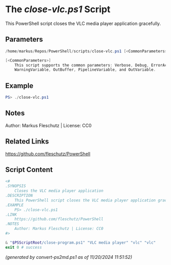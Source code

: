 The *close-vlc.ps1* Script
===========================

This PowerShell script closes the VLC media player application gracefully.

Parameters
----------
```powershell
/home/markus/Repos/PowerShell/scripts/close-vlc.ps1 [<CommonParameters>]

[<CommonParameters>]
    This script supports the common parameters: Verbose, Debug, ErrorAction, ErrorVariable, WarningAction, 
    WarningVariable, OutBuffer, PipelineVariable, and OutVariable.
```

Example
-------
```powershell
PS> ./close-vlc.ps1

```

Notes
-----
Author: Markus Fleschutz | License: CC0

Related Links
-------------
https://github.com/fleschutz/PowerShell

Script Content
--------------
```powershell
<#
.SYNOPSIS
	Closes the VLC media player application
.DESCRIPTION
	This PowerShell script closes the VLC media player application gracefully.
.EXAMPLE
	PS> ./close-vlc.ps1
.LINK
	https://github.com/fleschutz/PowerShell
.NOTES
	Author: Markus Fleschutz | License: CC0
#>

& "$PSScriptRoot/close-program.ps1" "VLC media player" "vlc" "vlc"
exit 0 # success
```

*(generated by convert-ps2md.ps1 as of 11/20/2024 11:51:52)*
